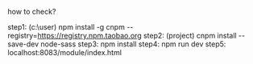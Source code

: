 ﻿
how to  check?
	
 step1: (c:\user) npm install -g cnpm --registry=https://registry.npm.taobao.org
 step2: (project) cnpm install --save-dev node-sass
 step3: npm install
 step4: npm run dev
 step5: localhost:8083/module/index.html